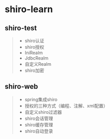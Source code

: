 # shiro-learn

## shiro-test
> * shiro认证
> * shiro授权
> * IniRealm
> * JdbcRealm
> * 自定义Realm
> * shiro加密

## shiro-web 
> * spring集成shiro
> * 授权的三种方式（编程、注解、xml配置）
> * 自定义shiro过滤器
> * shiro会话管理
> * shiro缓存管理
> * shiro自动登录
